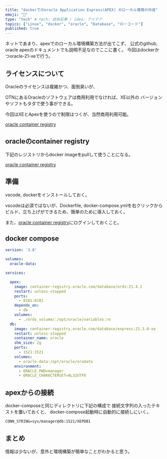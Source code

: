 ```yaml
---
title: "dockerでのoracle Application Express(APEX) のローカル環境の作成"
emoji: "🔖"
type: "tech" # tech: 技術記事 / idea: アイデア
topics: ["Linux", "docker", "oracle", "Database", "ローコード"]
published: true
---
```


ネットであまり、apexでのローカル環境構築方法が出てこず、
公式のgithub, oracle apexのドキュメントでも説明不足なのでここに書く。
今回はdockerかつoracle-21-xeで行う。

## ライセンスについて

Oracleのライセンスは複雑かつ、面倒臭いが、

OTNにあるOracleのソフトウェアは商用利用でなければ、XE以外の
バージョンやソフトもタダで使う事ができる。

今回はXEとApexを使うので制限はつくが、当然商用利用可能。

[oracle container registry](https://container-registry.oracle.com/ords/f?p=113:10::::::)

## oracleのcontainer registry

下記のレジストリからdocker imageをpullして使うことになる。

[oracle container registry](https://container-registry.oracle.com/ords/f?p=113:10::::::)

## 準備

vscode, dockerをインストールしておく。

vscodeは必須ではないが、Dockerfile, docker-compose.ymlを右クリックから
ビルド、立ち上げができるため、簡単のために導入しておく。

また、[oracle container registry](https://container-registry.oracle.com/ords/f?p=113:10::::::)にログインしておくこと。

## docker compose

```yml:docker-compose.yml
version: '3.8'

volumes:
  oracle-data:

services:

  apex:
    image: container-registry.oracle.com/database/ords:21.4.1
    restart: unless-stopped
    ports:
      - 8181:8181
    depends_on:
      - db
    volumes:
      - ./ords_volume/:/opt/oracle/variables:ro
  db:
    image: container-registry.oracle.com/database/express:21.3.0-xe
    restart: unless-stopped
    container_name: oracle
    shm_size: 2g
    ports:
      - 1521:1521
    volumes:
      - oracle-data:/opt/oracle/oradata
    environment:
      - ORACLE_PWD=manager
      - ORACLE_CHARACTERSET=AL32UTF8
```

## apexからの接続

docker-composeと同じディレクトリに下記の構成で
接続文字列の入ったテキストを置いておくと、
docker-compose起動時に自動的に接続しにいく。

```txt:ords_volume/conn_string.txt
CONN_STRING=sys/manager@db:1521/XEPDB1
```

## まとめ

情報は少ないが、意外と環境構築が簡単なことがわかると思う。
